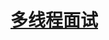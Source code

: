 
# [多线程面试](https://github.com/stevenli91748/JAVA-Architecture/blob/master/Java%20Advanced/Mutilthreading/interview.md)
